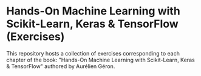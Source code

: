 # Hands-On Machine Learning with Scikit-Learn, Keras & TensorFlow (Exercises)

This repository hosts a collection of exercises corresponding to each chapter of the book: "Hands-On Machine Learning with Scikit-Learn, Keras & TensorFlow" authored by Aurélien Géron.
